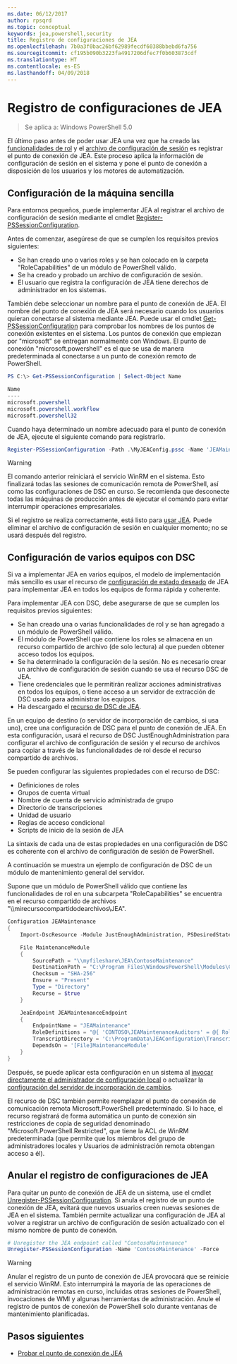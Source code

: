 ```yaml
---
ms.date: 06/12/2017
author: rpsqrd
ms.topic: conceptual
keywords: jea,powershell,security
title: Registro de configuraciones de JEA
ms.openlocfilehash: 7b0a3f0bac26bf62989fecdf60388bbebd6fa756
ms.sourcegitcommit: cf195b090b3223fa4917206dfec7f0b603873cdf
ms.translationtype: HT
ms.contentlocale: es-ES
ms.lasthandoff: 04/09/2018
---
```

# <a name="registering-jea-configurations"></a>Registro de configuraciones de JEA

> Se aplica a: Windows PowerShell 5.0

El último paso antes de poder usar JEA una vez que ha creado las [funcionalidades de rol](role-capabilities.md) y el [archivo de configuración de sesión](session-configurations.md) es registrar el punto de conexión de JEA.
Este proceso aplica la información de configuración de sesión en el sistema y pone el punto de conexión a disposición de los usuarios y los motores de automatización.

## <a name="single-machine-configuration"></a>Configuración de la máquina sencilla

Para entornos pequeños, puede implementar JEA al registrar el archivo de configuración de sesión mediante el cmdlet [Register-PSSessionConfiguration](https://msdn.microsoft.com/powershell/reference/5.1/microsoft.powershell.core/register-pssessionconfiguration).

Antes de comenzar, asegúrese de que se cumplen los requisitos previos siguientes:
- Se han creado uno o varios roles y se han colocado en la carpeta "RoleCapabilities" de un módulo de PowerShell válido.
- Se ha creado y probado un archivo de configuración de sesión.
- El usuario que registra la configuración de JEA tiene derechos de administrador en los sistemas.

También debe seleccionar un nombre para el punto de conexión de JEA.
El nombre del punto de conexión de JEA será necesario cuando los usuarios quieran conectarse al sistema mediante JEA.
Puede usar el cmdlet [Get-PSSessionConfiguration](https://msdn.microsoft.com/powershell/reference/5.1/microsoft.powershell.core/get-pssessionconfiguration) para comprobar los nombres de los puntos de conexión existentes en el sistema.
Los puntos de conexión que empiezan por "microsoft" se entregan normalmente con Windows.
El punto de conexión "microsoft.powershell" es el que se usa de manera predeterminada al conectarse a un punto de conexión remoto de PowerShell.

```powershell
PS C:\> Get-PSSessionConfiguration | Select-Object Name

Name
----
microsoft.powershell
microsoft.powershell.workflow
microsoft.powershell32
```

Cuando haya determinado un nombre adecuado para el punto de conexión de JEA, ejecute el siguiente comando para registrarlo.

```powershell
Register-PSSessionConfiguration -Path .\MyJEAConfig.pssc -Name 'JEAMaintenance' -Force
```

> [!WARNING]
> El comando anterior reiniciará el servicio WinRM en el sistema.
> Esto finalizará todas las sesiones de comunicación remota de PowerShell, así como las configuraciones de DSC en curso.
> Se recomienda que desconecte todas las máquinas de producción antes de ejecutar el comando para evitar interrumpir operaciones empresariales.

Si el registro se realiza correctamente, está listo para [usar JEA](using-jea.md).
Puede eliminar el archivo de configuración de sesión en cualquier momento; no se usará después del registro.

## <a name="multi-machine-configuration-with-dsc"></a>Configuración de varios equipos con DSC

Si va a implementar JEA en varios equipos, el modelo de implementación más sencillo es usar el recurso de [configuración de estado deseado](https://msdn.microsoft.com/en-us/powershell/dsc/overview) de JEA para implementar JEA en todos los equipos de forma rápida y coherente.

Para implementar JEA con DSC, debe asegurarse de que se cumplen los requisitos previos siguientes:
- Se han creado una o varias funcionalidades de rol y se han agregado a un módulo de PowerShell válido.
- El módulo de PowerShell que contiene los roles se almacena en un recurso compartido de archivo (de solo lectura) al que pueden obtener acceso todos los equipos.
- Se ha determinado la configuración de la sesión. No es necesario crear un archivo de configuración de sesión cuando se usa el recurso DSC de JEA.
- Tiene credenciales que le permitirán realizar acciones administrativas en todos los equipos, o tiene acceso a un servidor de extracción de DSC usado para administrar los equipos.
- Ha descargado el [recurso de DSC de JEA](https://github.com/PowerShell/JEA/tree/master/DSC%20Resource).

En un equipo de destino (o servidor de incorporación de cambios, si usa uno), cree una configuración de DSC para el punto de conexión de JEA.
En esta configuración, usará el recurso de DSC JustEnoughAdministration para configurar el archivo de configuración de sesión y el recurso de archivos para copiar a través de las funcionalidades de rol desde el recurso compartido de archivos.

Se pueden configurar las siguientes propiedades con el recurso de DSC:
- Definiciones de roles
- Grupos de cuenta virtual
- Nombre de cuenta de servicio administrada de grupo
- Directorio de transcripciones
- Unidad de usuario
- Reglas de acceso condicional
- Scripts de inicio de la sesión de JEA

La sintaxis de cada una de estas propiedades en una configuración de DSC es coherente con el archivo de configuración de sesión de PowerShell.

A continuación se muestra un ejemplo de configuración de DSC de un módulo de mantenimiento general del servidor.

Supone que un módulo de PowerShell válido que contiene las funcionalidades de rol en una subcarpeta "RoleCapabilities" se encuentra en el recurso compartido de archivos "\\\\mirecursocompartidodearchivos\\JEA".


```powershell
Configuration JEAMaintenance
{
    Import-DscResource -Module JustEnoughAdministration, PSDesiredStateConfiguration

    File MaintenanceModule
    {
        SourcePath = "\\myfileshare\JEA\ContosoMaintenance"
        DestinationPath = "C:\Program Files\WindowsPowerShell\Modules\ContosoMaintenance"
        Checksum = "SHA-256"
        Ensure = "Present"
        Type = "Directory"
        Recurse = $true
    }

    JeaEndpoint JEAMaintenanceEndpoint
    {
        EndpointName = "JEAMaintenance"
        RoleDefinitions = "@{ 'CONTOSO\JEAMaintenanceAuditors' = @{ RoleCapabilities = 'GeneralServerMaintenance-Audit' }; 'CONTOSO\JEAMaintenanceAdmins' = @{ RoleCapabilities = 'GeneralServerMaintenance-Audit', 'GeneralServerMaintenance-Admin' } }"
        TranscriptDirectory = 'C:\ProgramData\JEAConfiguration\Transcripts'
        DependsOn = '[File]MaintenanceModule'
    }
}
```

Después, se puede aplicar esta configuración en un sistema al [invocar directamente el administrador de configuración local](https://msdn.microsoft.com/en-us/powershell/dsc/metaconfig) o actualizar la [configuración del servidor de incorporación de cambios](https://msdn.microsoft.com/en-us/powershell/dsc/pullserver).

El recurso de DSC también permite reemplazar el punto de conexión de comunicación remota Microsoft.PowerShell predeterminado.
Si lo hace, el recurso registrará de forma automática un punto de conexión sin restricciones de copia de seguridad denominado "Microsoft.PowerShell.Restricted", que tiene la ACL de WinRM predeterminada (que permite que los miembros del grupo de administradores locales y Usuarios de administración remota obtengan acceso a él).

## <a name="unregistering-jea-configurations"></a>Anular el registro de configuraciones de JEA

Para quitar un punto de conexión de JEA de un sistema, use el cmdlet [Unregister-PSSessionConfiguration](https://msdn.microsoft.com/powershell/reference/5.1/microsoft.powershell.core/Unregister-PSSessionConfiguration).
Si anula el registro de un punto de conexión de JEA, evitará que nuevos usuarios creen nuevas sesiones de JEA en el sistema.
También permite actualizar una configuración de JEA al volver a registrar un archivo de configuración de sesión actualizado con el mismo nombre de punto de conexión.

```powershell
# Unregister the JEA endpoint called "ContosoMaintenance"
Unregister-PSSessionConfiguration -Name 'ContosoMaintenance' -Force
```

> [!WARNING]
> Anular el registro de un punto de conexión de JEA provocará que se reinicie el servicio WinRM.
> Esto interrumpirá la mayoría de las operaciones de administración remotas en curso, incluidas otras sesiones de PowerShell, invocaciones de WMI y algunas herramientas de administración.
> Anule el registro de puntos de conexión de PowerShell solo durante ventanas de mantenimiento planificadas.

## <a name="next-steps"></a>Pasos siguientes

- [Probar el punto de conexión de JEA](using-jea.md)